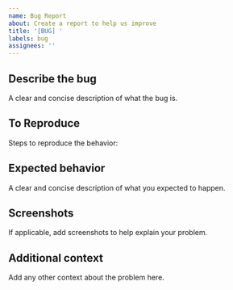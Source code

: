 ```yaml
---
name: Bug Report
about: Create a report to help us improve
title: '[BUG] '
labels: bug
assignees: ''
---
```

## Describe the bug

A clear and concise description of what the bug is.

## To Reproduce

Steps to reproduce the behavior:

## Expected behavior

A clear and concise description of what you expected to happen.

## Screenshots

If applicable, add screenshots to help explain your problem.

## Additional context

Add any other context about the problem here.
